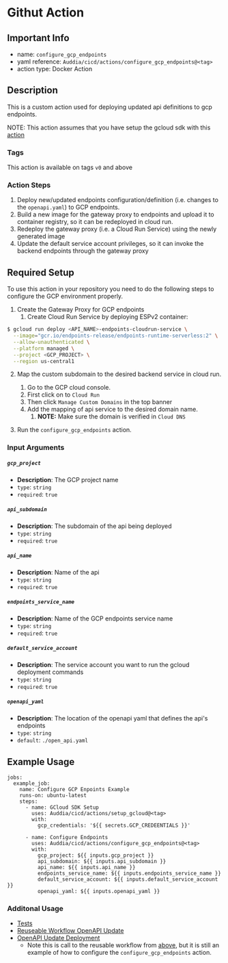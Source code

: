 # Githut Action

## Important Info
* name: `configure_gcp_endpoints`
* yaml reference: `Auddia/cicd/actions/configure_gcp_endpoints@<tag>`
* action type: Docker Action

## Description
This is a custom action used for deploying updated api definitions to gcp endpoints.

NOTE: This action assumes that you have setup the gcloud sdk with this [action](../setup_gcloud/README.md) 

### Tags
This action is available on tags `v0` and above

### Action Steps
1. Deploy new/updated endpoints configuration/definition (i.e. changes to the `openapi.yaml`) to GCP endpoints. 
2. Build a new image for the gateway proxy to endpoints and upload it to container registry, so it can be redeployed in cloud run.
3. Redeploy the gateway proxy (i.e. a Cloud Run Service) using the newly generated image
4. Update the default service account privileges, so it can invoke the backend endpoints through the gateway proxy

## Required Setup
To use this action in your repository you need to do the following steps to configure the GCP environment properly.

1. Create the Gateway Proxy for GCP endpoints 
   1. Create Cloud Run Service by deploying ESPv2 container:
```bash
$ gcloud run deploy <API_NAME>-endpoints-cloudrun-service \
  --image="gcr.io/endpoints-release/endpoints-runtime-serverless:2" \
  --allow-unauthenticated \
  --platform managed \
  --project <GCP_PROJECT> \
  --region us-central1
```

2. Map the custom subdomain to the desired backend service in cloud run.
   1. Go to the GCP cloud console. 
   2. First click on to `Cloud Run` 
   3. Then click `Manage Custom Domains` in the top banner 
   4. Add the mapping of api service to the desired domain name.
      1. **NOTE:** Make sure the domain is verified in `Cloud DNS`

3. Run the `configure_gcp_endpoints` action.

### Input Arguments

##### `gcp_project`
* **Description**: The GCP project name
* `type`: `string`
* `required`: `true`

##### `api_subdomain`
* **Description**: The subdomain of the api being deployed
* `type`: `string`
* `required`: `true`

##### `api_name`
* **Description**: Name of the api
* `type`: `string`
* `required`: `true`

##### `endpoints_service_name`
* **Description**: Name of the GCP endpoints service name 
* `type`: `string`
* `required`: `true`

##### `default_service_account`
* **Description**: The service account you want to run the gcloud deployment commands
* `type`: `string`
* `required`: `true`

##### `openapi_yaml`
* **Description**: The location of the openapi yaml that defines the api's endpoints
* `type`: `string`
* `default`: `./open_api.yaml`

## Example Usage

```
jobs:
  example_job:
    name: Configure GCP Enpoints Example
    runs-on: ubuntu-latest
    steps:
      - name: GCloud SDK Setup
        uses: Auddia/cicd/actions/setup_gcloud@<tag>
        with:
          gcp_credentials: '${{ secrets.GCP_CREDEENTIALS }}'

      - name: Configure Endpoints
        uses: Auddia/cicd/actions/configure_gcp_endpoints@<tag>
        with:
          gcp_project: ${{ inputs.gcp_project }}
          api_subdomain: ${{ inputs.api_subdomain }}
          api_name: ${{ inputs.api_name }}
          endpoints_service_name: ${{ inputs.endpoints_service_name }}
          default_service_account: ${{ inputs.default_service_account }}
          openapi_yaml: ${{ inputs.openapi_yaml }}
```

### Additonal Usage
* [Tests](../../.github/workflows/test.action.configure_gcp_endpoints.yml)
* [Reuseable Workflow OpenAPI Update](../../.github/workflows/openapi_update.yml)
* [OpenAPI Update Deployment](https://github.com/Auddia/vodacast-functions/blob/staging/.github/workflows/deployments.yml#L7)
    * Note this is call to the reusable workflow from [above](../../.github/workflows/openapi_update.yml), but it is still an example of how to configure the `configure_gcp_endpoints` action.